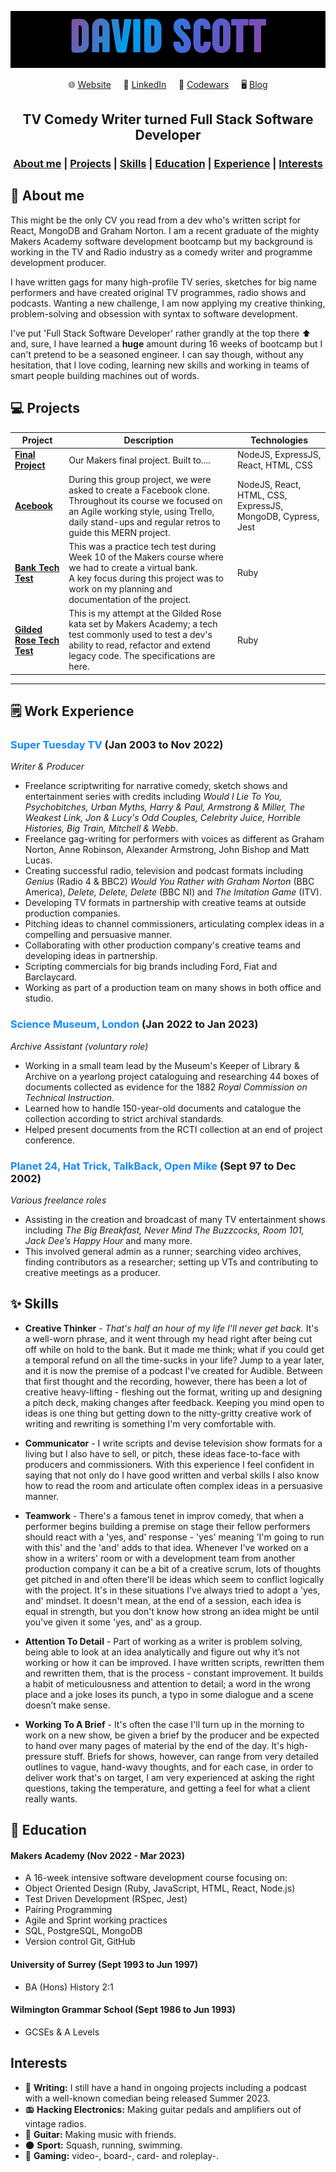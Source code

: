 ![banner](https://github.com/sirdavy/CV/blob/main/download1.gif)
<!-- <h1 align="center">David Scott</h1> -->

<div align="center">

🌐&nbsp;[Website](http://www.crockattandscott.co.uk/)&nbsp;&nbsp;&nbsp;&nbsp;&nbsp;🔗&nbsp;[LinkedIn](https://uk.linkedin.com/in/david-scott-752332137)&nbsp;&nbsp;&nbsp;&nbsp;&nbsp;🥋&nbsp;[Codewars](https://www.codewars.com/users/sirdavy)&nbsp;&nbsp;&nbsp;&nbsp;&nbsp;🖥️&nbsp;[Blog](https://medium.com/@sirdavy)

</div>

## <div align="center">TV Comedy Writer turned Full Stack Software Developer</div>
<div align="center">

### [About me](#about_me) | [Projects](#projects) | [Skills](#skills) | [Education](#education) | [Experience](#experience) | [Interests](#interests)

</div>

## 🔎 **About me**

This might be the only CV you read from a dev who's written script for React, MongoDB and Graham Norton. I am a recent graduate of the mighty Makers Academy software development bootcamp but my background is working in the TV and Radio industry as a comedy writer and programme development producer.

I have written gags for many high-profile TV series, sketches for big name performers and have created original TV programmes, radio shows and podcasts. Wanting a new challenge, I am now applying my creative thinking, problem-solving and obsession with syntax to software development.

 I've put 'Full Stack Software Developer' rather grandly at the top there ⬆️ and, sure, I have learned a **huge** amount during 16 weeks of bootcamp but I can't pretend to be a seasoned engineer. I can say though, without any hesitation, that I love coding, learning new skills and working in teams of smart people building machines out of words. 

## 💻 **Projects**
| Project | Description | Technologies |
|---  |---  |---  |
| [**Final Project**](https://github.com/sirdavy) | Our Makers final project. Built to....  | NodeJS, ExpressJS, React, HTML, CSS |
| [**Acebook**](https://github.com/sirdavy/acebook-team-water) | During this group project, we were asked to create a Facebook clone. Throughout its course we focused on an Agile working style, using Trello, daily stand-ups and regular retros to guide this MERN project. | NodeJS, React, HTML, CSS, ExpressJS, MongoDB, Cypress, Jest |
| [**Bank Tech Test**](https://github.com/sirdavy/bank-tech-test) | This was a practice tech test during Week 10 of the Makers course where we had to create a virtual bank. <br> A key focus during this project was to work on my planning and documentation of the project. | Ruby |
| [**Gilded Rose Tech Test**](https://github.com/sirdavy/gilded-rose-tech-test-ruby) | This is my attempt at the Gilded Rose kata set by Makers Academy; a tech test commonly used to test a dev's ability to read, refactor and extend legacy code. The specifications are here.| Ruby |
----


## 🗒️ Work Experience
### <span style="color: #1589FF;">**Super Tuesday TV**</span> (Jan 2003 to Nov 2022) <br> 
*Writer & Producer*
* Freelance scriptwriting for narrative comedy, sketch shows and entertainment series with credits including *Would I Lie To You, Psychobitches, Urban Myths, Harry & Paul, Armstrong & Miller, The Weakest Link, Jon & Lucy's Odd Couples, Celebrity Juice, Horrible Histories, Big Train, Mitchell & Webb*.
* Freelance gag-writing for performers with voices as different as Graham Norton, Anne Robinson, Alexander Armstrong, John Bishop and Matt Lucas.
* Creating successful radio, television and podcast formats including *Genius* (Radio 4 & BBC2) *Would You Rather with Graham Norton* (BBC America), *Delete, Delete, Delete* (BBC NI) and *The Imitation Game* (ITV).
* Developing TV formats in partnership with creative teams at outside production companies.
* Pitching ideas to channel commissioners, articulating complex ideas in a compelling and persuasive manner.
* Collaborating with other production company's creative teams and developing ideas in partnership.
* Scripting commercials for big brands including Ford, Fiat and Barclaycard.
* Working as part of a production team on many shows in both office and studio.

### <span style="color: #1589FF;">**Science Museum, London**</span> (Jan 2022 to Jan 2023) <br> 
*Archive Assistant (voluntary role)*
* Working in a small team lead by the Museum's Keeper of Library & Archive on a yearlong project cataloguing and researching 44 boxes of documents collected as evidence for the 1882 *Royal Commission on Technical Instruction*. 
* Learned how to handle 150-year-old documents and catalogue the collection according to strict archival standards.
* Helped present documents from the RCTI collection at an end of project conference.

### <span style="color: #1589FF;">**Planet 24, Hat Trick, TalkBack, Open Mike**</span> (Sept 97 to Dec 2002) <br> 
*Various freelance roles*
* Assisting in the creation and broadcast of many TV entertainment shows including *The Big Breakfast, Never Mind The Buzzcocks, Room 101, Jack Dee’s Happy Hour* and many more. 
* This involved general admin as a runner; searching video archives, finding contributors as a researcher; setting up VTs and contributing to creative meetings as a producer.

## ✨ Skills
* **Creative Thinker** - *That's half an hour of my life I'll never get back.* It's a well-worn phrase, and it went through my head right after being cut off while on hold to the bank. But it made me think; what if you could get a temporal refund on all the time-sucks in your life? Jump to a year later, and it is now the premise of a podcast I've created for Audible. Between that first thought and the recording, however, there has been a lot of creative heavy-lifting - fleshing out the format, writing up and designing a pitch deck, making changes after feedback. Keeping you mind open to ideas is one thing but getting down to the nitty-gritty creative work of writing and rewriting is something I'm very comfortable with. 

* **Communicator** - I write scripts and devise television show formats for a living but I also have to sell, or pitch, these ideas face-to-face with producers and commissioners. With this experience I feel confident in saying that not only do I have good written and verbal skills I also know how to read the room and articulate often complex ideas in a persuasive manner. 

* **Teamwork** - There's a famous tenet in improv comedy, that when a performer begins building a premise on stage their fellow performers should react with a 'yes, and' response - 'yes' meaning 'I'm going to run with this' and the 'and' adds to that idea. Whenever I've worked on a show in a writers' room or with a development team from another production company it can be a bit of a creative scrum, lots of thoughts get pitched in and often there'll be ideas which seem to conflict logically with the project. It's in these situations I've always tried to adopt a 'yes, and' mindset. It doesn't mean, at the end of a session, each idea is equal in strength, but you don't know how strong an idea might be until you've given it some 'yes, and' as a group.

* **Attention To Detail** - Part of working as a writer is problem solving, being able to look at an idea analytically and figure out why it’s not working or how it can be improved. I have written scripts, rewritten them and rewritten them, that is the process - constant improvement. It builds a habit of meticulousness and attention to detail; a word in the wrong place and a joke loses its punch, a typo in some dialogue and a scene doesn’t make sense.
  
* **Working To A Brief** - It's often the case I'll turn up in the morning to work on a new show, be given a brief by the producer and be expected to hand over many pages of material by the end of the day. It's high-pressure stuff. Briefs for shows, however, can range from very detailed outlines to vague, hand-wavy thoughts, and for each case, in order to deliver work that's on target, I am very experienced at asking the right questions, taking the temperature, and getting a feel for what a client really wants.

## 🎒 Education

#### **Makers Academy** (Nov 2022 - Mar 2023)
- A 16-week intensive software development course focusing on:
- Object Oriented Design (Ruby, JavaScript, HTML, React, Node.js)
- Test Driven Development (RSpec, Jest)
- Pairing Programming 
- Agile and Sprint working practices
- SQL, PostgreSQL, MongoDB
- Version control Git, GitHub

#### **University of Surrey** (Sept 1993 to Jun 1997)
- BA (Hons) History 2:1


#### **Wilmington Grammar School** (Sept 1986 to Jun 1993)
- GCSEs & A Levels


## Interests
*  📝 **Writing:** I still have a hand in ongoing projects including a podcast with a well-known comedian being released Summer 2023.
* 📻 **Hacking Electronics:** Making guitar pedals and amplifiers out of vintage radios.
* 🎸 **Guitar:** Making music with friends.
* 🌑 **Sport:** Squash, running, swimming.
* 🎲 **Gaming:** video-, board-, card- and roleplay-.